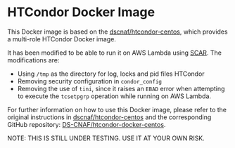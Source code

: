 HTCondor Docker Image
=============================

This Docker image is based on the [dscnaf/htcondor-centos](https://hub.docker.com/r/dscnaf/htcondor-centos/), which provides a multi-role HTCondor Docker image.

It has been modified to be able to run it on AWS Lambda using [SCAR](https://github.com/grycap/scar). The modifications are:

* Using `/tmp` as the directory for log, locks and pid files HTCondor
* Removing security configuration in `condor_config`
* Removing the use of `tini`, since it raises an `EBAD` error when attempting to execute the `tcsetpgrp` operation while running on AWS Lambda.

For further information on how to use this Docker image, please refer to the original instructions in [dscnaf/htcondor-centos](https://hub.docker.com/r/dscnaf/htcondor-centos/) and the corresponding GitHub repository: [DS-CNAF/htcondor-docker-centos](https://github.com/DS-CNAF/htcondor-docker-centos).

NOTE: THIS IS STILL UNDER TESTING. USE IT AT YOUR OWN RISK.
